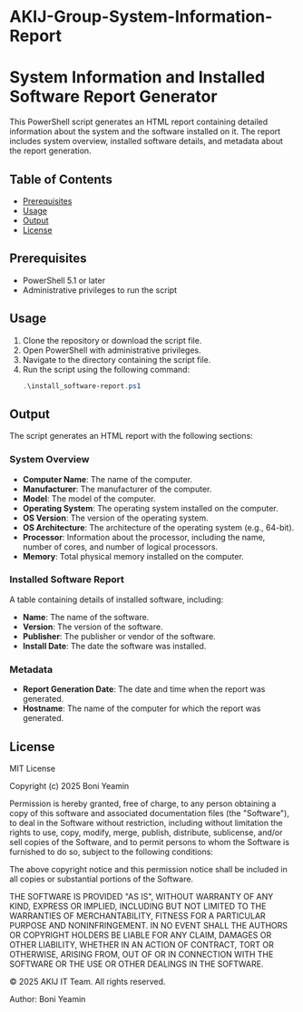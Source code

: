 # AKIJ-Group-System-Information-Report

# System Information and Installed Software Report Generator

This PowerShell script generates an HTML report containing detailed information about the system and the software installed on it. The report includes system overview, installed software details, and metadata about the report generation.

## Table of Contents
- [Prerequisites](#prerequisites)
- [Usage](#usage)
- [Output](#output)
- [License](#license)

## Prerequisites

- PowerShell 5.1 or later
- Administrative privileges to run the script

## Usage

1. Clone the repository or download the script file.
2. Open PowerShell with administrative privileges.
3. Navigate to the directory containing the script file.
4. Run the script using the following command:
   ```powershell
   .\install_software-report.ps1
   ```

## Output

The script generates an HTML report with the following sections:

### System Overview

- **Computer Name**: The name of the computer.
- **Manufacturer**: The manufacturer of the computer.
- **Model**: The model of the computer.
- **Operating System**: The operating system installed on the computer.
- **OS Version**: The version of the operating system.
- **OS Architecture**: The architecture of the operating system (e.g., 64-bit).
- **Processor**: Information about the processor, including the name, number of cores, and number of logical processors.
- **Memory**: Total physical memory installed on the computer.

### Installed Software Report

A table containing details of installed software, including:

- **Name**: The name of the software.
- **Version**: The version of the software.
- **Publisher**: The publisher or vendor of the software.
- **Install Date**: The date the software was installed.

### Metadata

- **Report Generation Date**: The date and time when the report was generated.
- **Hostname**: The name of the computer for which the report was generated.

## License
MIT License

Copyright (c) 2025 Boni Yeamin

Permission is hereby granted, free of charge, to any person obtaining a copy
of this software and associated documentation files (the "Software"), to deal
in the Software without restriction, including without limitation the rights
to use, copy, modify, merge, publish, distribute, sublicense, and/or sell
copies of the Software, and to permit persons to whom the Software is
furnished to do so, subject to the following conditions:

The above copyright notice and this permission notice shall be included in all
copies or substantial portions of the Software.

THE SOFTWARE IS PROVIDED "AS IS", WITHOUT WARRANTY OF ANY KIND, EXPRESS OR
IMPLIED, INCLUDING BUT NOT LIMITED TO THE WARRANTIES OF MERCHANTABILITY,
FITNESS FOR A PARTICULAR PURPOSE AND NONINFRINGEMENT. IN NO EVENT SHALL THE
AUTHORS OR COPYRIGHT HOLDERS BE LIABLE FOR ANY CLAIM, DAMAGES OR OTHER
LIABILITY, WHETHER IN AN ACTION OF CONTRACT, TORT OR OTHERWISE, ARISING FROM,
OUT OF OR IN CONNECTION WITH THE SOFTWARE OR THE USE OR OTHER DEALINGS IN THE
SOFTWARE.

&copy; 2025 AKIJ IT Team. All rights reserved.

Author: Boni Yeamin
